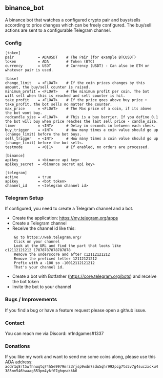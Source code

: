 ## binance_bot
A binance bot that watches a configured crypto pair and buys/sells according to price changes which can be freely
configured. The buy/sell actions are sent to a configurable Telegram channel.

### Config
````
[token]
pair           = ADAUSDT    # The Pair (for example BTCUSDT)
token          = ADA        # Token (BTC)
currency       = USDT       # Currency (USDT) - Can also be ETH or whatever pair is used.

[base]
change_limit   = <FLOAT>    # If the coin prices changes by this amount, the buy/sell counter is raised.
minimum_profit = <FLOAT>    # The minimum profit per coin. The bot will sell when this is reached and sell counter is hit.
take_profit    = <FLOAT>    # If the price goes above buy price + take_profit, the bot sells no matter the counter.
max_price      = <FLOAT>    # The Max price of a coin, if its above the bot wont buy.
redcandle_size = <FLOAT>    # This is a buy barrier. If you define 0.1 the bot will buy when price reaches the last sell price - candle_size.
timer          = <INT>      # Delay in seconds in between each check.
buy_trigger    = <INT>      # How many times a coin value should go up (change_limit) before the bot buys.
sell_trigger   = <INT>      # How many times a coin value should go up (change_limit) before the bot sells.
testmode       = <0|1>      # If enabled, no orders are processed.

[binance]
apikey         = <binance api key>
apikey_secret  = <binance secret api key>

[telegram]
active         = true
apikey         = <bot token>
channel_id     = <telegram channel id>
````

### Telegram Setup
If configured, you need to create a Telegram channel and a bot.

* Create the application: https://my.telegram.org/apps
* Create a Telegram channel
* Receive the channel id like this:
````
    Go to https://web.telegram.org/
    Click on your channel
    Look at the URL and find the part that looks like c12112121212_17878787878787878
    Remove the underscore and after c12112121212
    Remove the prefixed letter 12112121212
    Prefix with a -100 so -10012112121212
    That's your channel id.
````
* Create a bot with Botfather (https://core.telegram.org/bots) and receive the bot token
* Invite the bot to your channel

### Bugs / Improvements
If you find a bug or have a feature request please open a github issue.

### Contact
You can reach me via Discord: m1ndgames#1337

### Donations
If you like my work and want to send me some coins along, please use this ADA address:
``addr1q8rt5wfhnuqtq74h5e9979nrz3rjsp9wdn7sdu5qhr992pcg7ts5v7g4suczxcku4385nm546hwaag853pm4ykf07ghqeakkk0``
